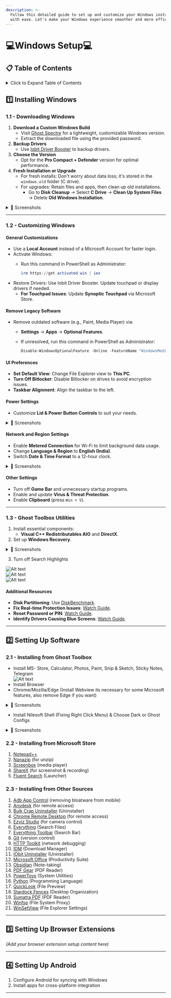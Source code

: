 ```yaml
---
description: >-
  Follow this detailed guide to set up and customize your Windows installation
  with ease. Let's make your Windows experience smoother and more efficient! 🚀
---
```


# 💻Windows Setup💻

## 📋 Table of Contents

<details>

<summary>Click to Expand Table of Contents</summary>

1. [Installing Windows](./#1-installing-windows)
   * [Downloading Windows](./#id-11-downloading-windows)
   * [Customizing Windows](./#id-12-customizing-windows)
   * [Ghost Toolbox Utilities](./#id-13-ghost-toolbox-utilities)
2. [Setting Up Software](./#id-2-setting-up-software)
   * [Installing from Ghost Toolbox](./#id-2.1-installing-from-ghost-toolbox)
   * [Installing from Microsoft Store](./#id-2.2-installing-from-microsoft-store)
   * [Installing from Other Sources](./#id-2.3-installing-from-other-sources)
3. [Setting Up Browser](./#id-3-setting-up-browser-extensions)
4. [Setting Up Android](./#4-setting-up-android)

</details>

## 1️⃣ Installing Windows <a href="#id-1-installing-windows" id="id-1-installing-windows"></a>

### 1.1 - Downloading Windows <a href="#id-11-downloading-windows" id="id-11-downloading-windows"></a>

1. **Download a Custom Windows Build**
   * Visit [Ghost Spectre](https://ghostclouds.xyz/wp/w11-24h2-pro/) for a lightweight, customizable Windows version.
   * Extract the downloaded file using the provided password.
2. **Backup Drivers**
   * Use [Iobit Driver Booster](https://www.teamos.xyz/search/1847348/?q=iobit+driver+booster\&o=date) to backup drivers.
3. **Choose the Version**
   * Opt for the **Pro Compact + Defender** version for optimal performance.
4. **Fresh Installation or Upgrade**
   * For fresh installs: Don't worry about data loss; it's stored in the `windows.old` folder (C drive).
   * For upgrades: Retain files and apps, then clean up old installations.
     * Go to **Disk Cleanup** → Select **C Drive** → **Clean Up System Files** → Delete **Old Windows Installation**.

<details>

<summary>📸 Screenshots</summary>

![Alt text](https://imgur.com/3NWJxxf.png)\
![Alt text](https://imgur.com/clGR79b.png)\
![Alt text](https://imgur.com/KmzNUJ2.png)

</details>

***

### 1.2 - Customizing Windows <a href="#id-12-customizing-windows" id="id-12-customizing-windows"></a>

#### General Customizations <a href="#id-12-general-customizations" id="id-12-general-customizations"></a>

* Use a **Local Account** instead of a Microsoft Account for faster login.
* Activate Windows:
  *   Run this command in PowerShell as Administrator:

      ```powershell
      irm https://get.activated.win | iex
      ```
* Restore Drivers: Use Iobit Driver Booster. Update touchpad or display drivers if needed.
  * **For Touchpad Issues**: Update **Synoptic Touchpad** via Microsoft Store.

#### Remove Legacy Software <a href="#id-12-remove-legacy-software" id="id-12-remove-legacy-software"></a>

* Remove outdated software (e.g., Paint, Media Player) via:
  * **Settings** → **Apps** → **Optional Features**.
  *   If unresolved, run this command in PowerShell as Administrator:

      ```powershell
      Disable-WindowsOptionalFeature -Online -FeatureName "WindowsMediaPlayer" -NoRestart
      ```

#### UI Preferences <a href="#id-12-ui-preferences" id="id-12-ui-preferences"></a>

* **Set Default View**: Change File Explorer view to **This PC**.
* **Turn Off Bitlocker**: Disable Bitlocker on drives to avoid encryption issues.
* **Taskbar Alignment**: Align the taskbar to the left.

#### Power Settings <a href="#id-12-power-settings" id="id-12-power-settings"></a>

* Customize **Lid & Power Button Controls** to suit your needs.

<details>

<summary>📸 Screenshots</summary>

![Alt text](https://imgur.com/9fQf7AX.png)\
![Alt text](https://imgur.com/CL5N7yH.png)\
![Alt text](https://imgur.com/B7xY3VD.png)\
![Alt text](https://imgur.com/1fO2NmH.png)

</details>

#### Network and Region Settings <a href="#id-12-network-and-region-settings" id="id-12-network-and-region-settings"></a>

* Enable **Metered Connection** for Wi-Fi to limit background data usage.
* Change **Language & Region** to **English (India)**.
* Switch **Date & Time Format** to a 12-hour clock.

<details>

<summary>📸 Screenshots</summary>

![Alt text](https://imgur.com/JXWvF9U.png)\
![Alt text](https://imgur.com/NMWyoeI.png)

</details>

#### Other Settings <a href="#id-12-other-settings" id="id-12-other-settings"></a>

* Turn off **Game Bar** and unnecessary startup programs.
* Enable and update **Virus & Threat Protection**.
* Enable **Clipboard** (press `Win + V`).

***

### 1.3 - Ghost Toolbox Utilities <a href="#id-13-ghost-toolbox-utilities" id="id-13-ghost-toolbox-utilities"></a>

1. Install essential components:
   * **Visual C++ Redistributables AIO** and **DirectX**.
2. Set up **Windows Recovery**.

<details>

<summary>📸 Screenshots</summary>

![Alt text](https://imgur.com/sNDlnfe.png)\
![Alt text](https://imgur.com/wP7gz44.png)\
![Alt text](https://imgur.com/n1i5c3G.png)\
![Alt text](https://imgur.com/LXtIlcR.png)\
![Alt text](https://imgur.com/PS8u0Kt.png)

</details>

3. Turn off Search Highlights

![Alt text](https://imgur.com/7P9xzpe.png)\
![Alt text](https://imgur.com/bW6U9KV.png)\
![Alt text](https://imgur.com/EVXdfti.png)

#### Additional Resources

* **Disk Partitioning**: Use [DiskBenchmark](https://www.diskgenius.com/free.php).
* **Fix Real-time Protection Issues**: [Watch Guide](https://www.youtube.com/watch?v=B22FMrO-vYM).
* **Reset Password or PIN**: [Watch Guide](https://www.youtube.com/watch?v=-0crAEE-6hA).
* **Identify Drivers Causing Blue Screens**: [Watch Guide](https://www.youtube.com/watch?v=Dw266cVGXic).

***

## 2️⃣ Setting Up Software <a href="#id-2-setting-up-software" id="id-2-setting-up-software"></a>

### 2.1 - Installing from Ghost Toolbox

* Install MS- Store, Calculator, Photos, Paint, Snip & Sketch, Sticky Notes, Telegram\
  ![Alt text](https://imgur.com/7YmOo34.png)
* Install Browser
* Chrome/Mozilla/Edge (Install Webview its necessary for some Microsoft features, also remove Edge if you want)

<details>

<summary>📸 Screenshots</summary>

![Alt text](https://imgur.com/OIPzZd1.png)\
![Alt text](https://imgur.com/D2Lh7A8.png)\
![Alt text](https://imgur.com/Ber3MVF.png)

</details>

* Install Nilesoft Shell (Fixing Right Click Menu) & Choose Dark or Ghost Configs

<details>

<summary>📸 Screenshots</summary>

![Alt text](https://imgur.com/A2iwJnQ.png)\
![Alt text](https://imgur.com/r2WwynK.png)\
![Alt text](https://imgur.com/WZNPOq3.png)

</details>

### 2.2 - Installing from Microsoft Store

1. [Notepad++](https://apps.microsoft.com/detail/9MSMLRH6LZF3?hl=en-us\&gl=IN\&ocid=pdpshare)
2. [Nanazip](https://apps.microsoft.com/detail/9N8G7TSCL18R?hl=en\&gl=IN\&ocid=pdpshare) (for unzip)
3. [Screenbox](https://apps.microsoft.com/detail/9NTSNMSVCB5L?hl=en-us\&gl=IN\&ocid=pdpshare) (media player)
4. [ShareX](https://apps.microsoft.com/detail/9NBLGGH4Z1SP?hl=en-us\&gl=IN\&ocid=pdpshare) (for screenshot & recording)
5. [Fluent Search](https://apps.microsoft.com/detail/9NK1HLWHNP8S?hl=en-us\&gl=IN\&ocid=pdpshare) (Launcher)

### 2.3 - Installing from Other Sources

1. [Adb App Control](https://adbappcontrol.com/en/#download) (removing bloatware from mobile)
2. [Anydesk](https://anydesk.com/) (for remote access)
3. [Bulk Crap Uninstaller](https://www.bcuninstaller.com/) (Uninstaller)
4. [Chrome Remote Desktop](https://remotedesktop.google.com/) (for remote access)
5. [Ezviz Studio](https://support.ezviz.com/download) (for camera control)
6. [Everything](https://www.voidtools.com/) (Search Files)
7. [Everything Toolbar](https://github.com/srwi/EverythingToolbar) (Search Bar)
8. [Git](https://git-scm.com/) (version control)
9. [HTTP Toolkit](https://httptoolkit.com/) (network debugging)
10. [IDM](https://www.internetdownloadmanager.com/) (Download Manager)
11. [IObit Uninstaller](https://www.iobit.com/) (Uninstaller)
12. [Microsoft Office](https://www.office.com/) (Productivity Suite)
13. [Obsidian](https://obsidian.md/) (Note-taking)
14. [PDF Gear](https://pdfgear.com/) (PDF Reader)
15. [PowerToys](https://learn.microsoft.com/en-us/windows/powertoys/) (System Utilities)
16. [Python](https://www.python.org/) (Programming Language)
17. [QuickLook](https://pooi.moe/QuickLook/) (File Preview)
18. [Stardock Fences](https://www.stardock.com/products/fences/) (Desktop Organization)
19. [Sumatra PDF](https://www.sumatrapdfreader.org/) (PDF Reader)
20. [Winfsp](https://winfsp.dev/) (File System Proxy)
21. [WinSetView](https://github.com/LesFerch/WinSetView) (File Explorer Settings)

***

## 3️⃣ Setting Up Browser Extensions <a href="#id-3-setting-up-browser-extensions" id="id-3-setting-up-browser-extensions"></a>

_(Add your browser extension setup content here)_

***

## 4️⃣ Setting Up Android <a href="#id-4-setting-up-android" id="id-4-setting-up-android"></a>

1. Configure Android for syncing with Windows
2. Install apps for cross-platform integration

***
